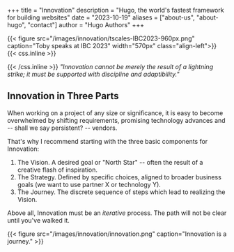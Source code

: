 +++
title = "Innovation"
description = "Hugo, the world's fastest framework for building websites"
date = "2023-10-19"
aliases = ["about-us", "about-hugo", "contact"]
author = "Hugo Authors"
+++


{{< figure src="/images/innovation/tscales-IBC2023-960px.png" caption="Toby speaks at IBC 2023" width="570px" class="align-left">}}
{{< css.inline >}}

<style>
p.canon { background: white; width: 100%; height: auto; }
</style>

{{< /css.inline >}}
*"Innovation cannot be merely the result of a lightning strike; it must be supported with discipline and adaptibility."*


## Innovation in Three Parts
When working on a project of any size or significance, it is easy to become overwhelmed by shifting requirements, promising technology advances and -- shall we say persistent? -- vendors.

That's why I recommend starting with the three basic components for Innovation:  
 1) The Vision. A desired goal or "North Star" -- often the result of a creative flash of inspiration.
 2) The Strategy. Defined by specific choices, aligned to broader business goals (we want to use partner X or technology Y).
 3) The Journey. The discrete sequence of steps which lead to realizing the Vision.

 Above all, Innovation must be an *iterative* process. The path will not be clear until you've walked it.

{{< figure src="/images/innovation/innovation.png" caption="Innovation is a journey." >}}


